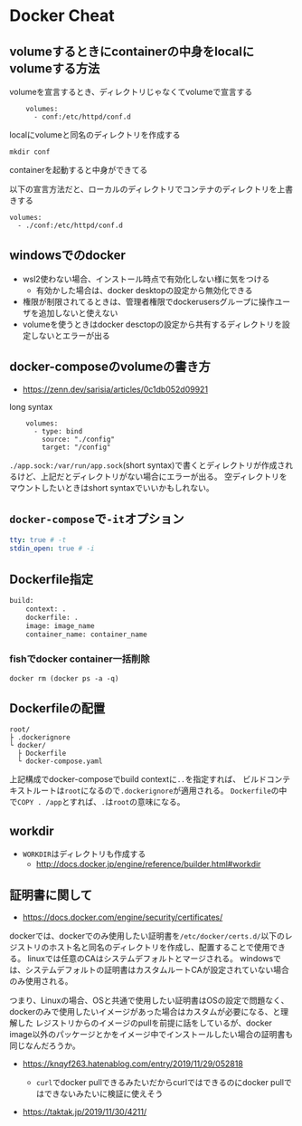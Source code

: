 # Docker Cheat

## volumeするときにcontainerの中身をlocalにvolumeする方法

volumeを宣言するとき、ディレクトリじゃなくてvolumeで宣言する

```
    volumes:
      - conf:/etc/httpd/conf.d
```

localにvolumeと同名のディレクトリを作成する
```
mkdir conf
```

containerを起動すると中身ができてる

以下の宣言方法だと、ローカルのディレクトリでコンテナのディレクトリを上書きする
```
volumes:
  - ./conf:/etc/httpd/conf.d
```

## windowsでのdocker

- wsl2使わない場合、インストール時点で有効化しない様に気をつける
  - 有効かした場合は、docker desktopの設定から無効化できる
- 権限が制限されてるときは、管理者権限でdockerusersグループに操作ユーザを追加しないと使えない
- volumeを使うときはdocker desctopの設定から共有するディレクトリを設定しないとエラーが出る

## docker-composeのvolumeの書き方

- https://zenn.dev/sarisia/articles/0c1db052d09921

long syntax

```
    volumes:
      - type: bind
        source: "./config"
        target: "/config"
```

`./app.sock:/var/run/app.sock`(short syntax)で書くとディレクトリが作成されるけど、上記だとディレクトリがない場合にエラーが出る。
空ディレクトリをマウントしたいときはshort syntaxでいいかもしれない。

## `docker-compose`で`-it`オプション

```yaml
tty: true # -t
stdin_open: true # -i
```

## Dockerfile指定

```Dockerfile
build:
    context: .
    dockerfile: .
    image: image_name
    container_name: container_name
```

### fishでdocker container一括削除

```
docker rm (docker ps -a -q)
```

## Dockerfileの配置

```console
root/
├ .dockerignore
└ docker/
  ├ Dockerfile
  └ docker-compose.yaml
```

上記構成でdocker-composeでbuild contextに`..`を指定すれば、
ビルドコンテキストルートは`root`になるので`.dockerignore`が適用される。
`Dockerfile`の中で`COPY . /app`とすれば、`.`は`root`の意味になる。

## workdir

- `WORKDIR`はディレクトリも作成する
    - <http://docs.docker.jp/engine/reference/builder.html#workdir>

## 証明書に関して

- <https://docs.docker.com/engine/security/certificates/>

dockerでは、dockerでのみ使用したい証明書を`/etc/docker/certs.d/`以下のレジストリのホスト名と同名のディレクトリを作成し、配置することで使用できる。
linuxでは任意のCAはシステムデフォルトとマージされる。
windowsでは、システムデフォルトの証明書はカスタムルートCAが設定されていない場合のみ使用される。

つまり、Linuxの場合、OSと共通で使用したい証明書はOSの設定で問題なく、
dockerのみで使用したいイメージがあった場合はカスタムが必要になる、と理解した
レジストリからのイメージのpullを前提に話をしているが、docker image以外のパッケージとかをイメージ中でインストールしたい場合の証明書も同じなんだろうか。

- <https://knqyf263.hatenablog.com/entry/2019/11/29/052818>
    - `curl`でdocker pullできるみたいだからcurlではできるのにdocker pullではできないみたいに検証に使えそう

- <https://taktak.jp/2019/11/30/4211/>

